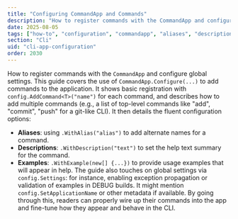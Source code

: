 ```yaml
---
title: "Configuring CommandApp and Commands"
description: "How to register commands with the CommandApp and configure global settings"
date: 2025-08-05
tags: ["how-to", "configuration", "commandapp", "aliases", "descriptions"]
section: "Cli"
uid: "cli-app-configuration"
order: 2030
---
```


How to register commands with the `CommandApp` and configure global settings. This guide covers the use of `CommandApp.Configure(...)` to add commands to the application. It shows basic registration with `config.AddCommand<T>("name")` for each command, and describes how to add multiple commands (e.g., a list of top-level commands like "add", "commit", "push" for a git-like CLI). It then details the fluent configuration options:

* **Aliases**: using `.WithAlias("alias")` to add alternate names for a command.
* **Descriptions**: `.WithDescription("text")` to set the help text summary for the command.
* **Examples**: `.WithExample(new[] {...})` to provide usage examples that will appear in help.
  The guide also touches on global settings via `config.Settings`: for instance, enabling exception propagation or validation of examples in DEBUG builds. It might mention `config.SetApplicationName` or other metadata if available. By going through this, readers can properly wire up their commands into the app and fine-tune how they appear and behave in the CLI.